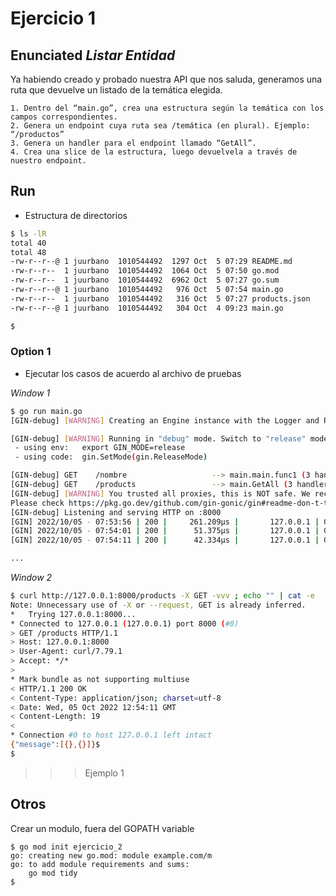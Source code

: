 # Ejercicio 1

## Enunciated *_Listar Entidad_*

Ya habiendo creado y probado nuestra API que nos saluda, generamos una ruta que devuelve un listado de la temática elegida.

	1. Dentro del “main.go”, crea una estructura según la temática con los campos correspondientes.
	2. Genera un endpoint cuya ruta sea /temática (en plural). Ejemplo: “/productos”
	3. Genera un handler para el endpoint llamado “GetAll”.
	4. Crea una slice de la estructura, luego devuelvela a través de nuestro endpoint.


## Run 

- Estructura de directorios

```bash
$ ls -lR
total 40
total 48
-rw-r--r--@ 1 juurbano  1010544492  1297 Oct  5 07:29 README.md
-rw-r--r--  1 juurbano  1010544492  1064 Oct  5 07:50 go.mod
-rw-r--r--  1 juurbano  1010544492  6962 Oct  5 07:27 go.sum
-rw-r--r--@ 1 juurbano  1010544492   976 Oct  5 07:54 main.go
-rw-r--r--  1 juurbano  1010544492   316 Oct  5 07:27 products.json
-rw-r--r--@ 1 juurbano  1010544492   304 Oct  4 09:23 main.go

$
```

### Option 1

- Ejecutar los casos de acuerdo al archivo de pruebas

*Window 1*

```bash
$ go run main.go
[GIN-debug] [WARNING] Creating an Engine instance with the Logger and Recovery middleware already attached.

[GIN-debug] [WARNING] Running in "debug" mode. Switch to "release" mode in production.
 - using env:   export GIN_MODE=release
 - using code:  gin.SetMode(gin.ReleaseMode)

[GIN-debug] GET    /nombre                   --> main.main.func1 (3 handlers)
[GIN-debug] GET    /products                 --> main.GetAll (3 handlers)
[GIN-debug] [WARNING] You trusted all proxies, this is NOT safe. We recommend you to set a value.
Please check https://pkg.go.dev/github.com/gin-gonic/gin#readme-don-t-trust-all-proxies for details.
[GIN-debug] Listening and serving HTTP on :8000
[GIN] 2022/10/05 - 07:53:56 | 200 |     261.209µs |       127.0.0.1 | GET      "/products"
[GIN] 2022/10/05 - 07:54:01 | 200 |      51.375µs |       127.0.0.1 | GET      "/products"
[GIN] 2022/10/05 - 07:54:11 | 200 |      42.334µs |       127.0.0.1 | GET      "/products"

...

```

*Window 2*

```bash
$ curl http://127.0.0.1:8000/products -X GET -vvv ; echo "" | cat -e
Note: Unnecessary use of -X or --request, GET is already inferred.
*   Trying 127.0.0.1:8000...
* Connected to 127.0.0.1 (127.0.0.1) port 8000 (#0)
> GET /products HTTP/1.1
> Host: 127.0.0.1:8000
> User-Agent: curl/7.79.1
> Accept: */*
>
* Mark bundle as not supporting multiuse
< HTTP/1.1 200 OK
< Content-Type: application/json; charset=utf-8
< Date: Wed, 05 Oct 2022 12:54:11 GMT
< Content-Length: 19
<
* Connection #0 to host 127.0.0.1 left intact
{"message":[{},{}]}$
$

```

>>> Ejemplo 1

## Otros

Crear un modulo, fuera del GOPATH variable

```
$ go mod init ejercicio_2
go: creating new go.mod: module example.com/m
go: to add module requirements and sums:
	go mod tidy
$
```

